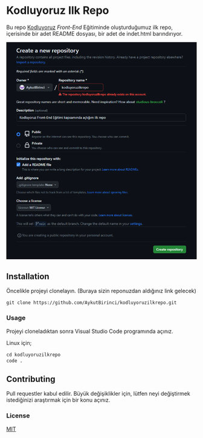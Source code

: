 # Kodluyoruz Ilk Repo

Bu repo [Kodluyoruz](https://kodluyoruz.org) *Front-End* Eğitiminde oluşturduğumuz ilk repo, içerisinde bir adet README dosyası, bir adet de indet.html barındırıyor.

![proje](<Ekran görüntüsü 2023-09-14 150121.png>)

## Installation

Öncelikle projeyi clonelayın. (Buraya sizin reponuzdan aldığınız link gelecek)

```
git clone https://github.com/AykutBirinci/kodluyoruzilkrepo.git
```

### Usage

Projeyi cloneladıktan sonra Visual Studio Code programında açınız.

Linux için;
```linux
cd kodluyoruzilkrepo
code .
```

## Contributing

Pull requestler kabul edilir. Büyük değişiklikler için, lütfen neyi değiştirmek istediğinizi araştırmak için bir konu açınız.

### License

[MIT](https://choosealicense.com/licenses/mit/)
